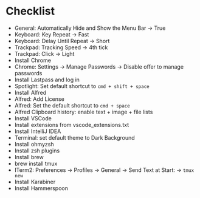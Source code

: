 # Checklist

- General: Automatically Hide and Show the Menu Bar -> True
- Keyboard: Key Repeat -> Fast
- Keyboard: Delay Until Repeat -> Short
- Trackpad: Tracking Speed -> 4th tick
- Trackpad: Click -> Light
- Install Chrome
- Chrome: Settings -> Manage Passwords -> Disable offer to manage passwords
- Install Lastpass and log in
- Spotlight: Set default shortcut to `cmd + shift + space`
- Install Alfred
- Alfred: Add License
- Alfred: Set the default shortcut to `cmd + space`
- Alfred Clipboard history: enable text + image + file lists
- Install VSCode
- Install extensions from vscode_extensions.txt
- Install IntelliJ IDEA
- Terminal: set default theme to Dark Background
- Install ohmyzsh
- Install zsh plugins
- Install brew
- brew install tmux
- ITerm2: Preferences -> Profiles -> General -> Send Text at Start: -> `tmux new`
- Install Karabiner
- Install Hammerspoon

